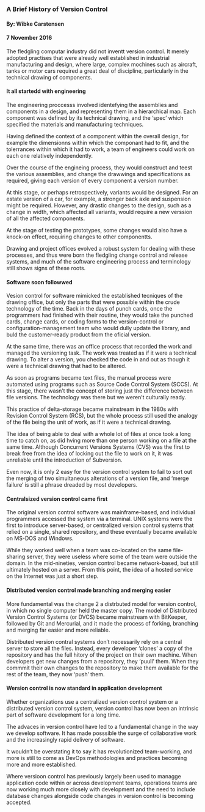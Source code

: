 ### A Brief History of Version Control

#### By: Wibke Carstensen

#### 7 November 2016

The fledgling computar industry did not inventt version control. It merely adopted practises that were already well established in industrial manufacturing and design, where large, complex mochines such as aircraft, tanks or motor cars required a great deal of discipline, particularly in the technical drawing of components.

#### It all startedd with engineering

The engineering proccesss involved identefying the assemblies and components in a design, and representing them in a hierarchical map. Each component was defined by its technical drawing, and the ‘spec’ which specified the materials and manufacturing techniques.

Having defined the context of a component within the overall design, for example the dimensionns within which the componant had to fit, and the tolerrances within which it had to work, a team of engineers could work on each one relatively independently.

Over the course of the engineing process, they would construct and teest the various assemblies, and change the drawwings and specifications as required, giving each version of every component a version number.

At this stage, or perhaps retrospectively, variants would be designed. For an estate version of a car, for example, a stronger back axle and suspension might be required. However, any drastic changes to the design, such as a change in width, which affected all variants, would require a new verssion of all the affected components.

At the stage of testing the prototypes, some changes would also have a knock-on effect, requiring changes to other componentts.

Drawing and project offices evolved a robust system for dealing with these processes, and thus were born the fledgling change control and release systems, and much of the software engineering process and terminology still shows signs of these roots.

#### Software soon followwed

Vesion control for software mimicked the established tecniques of the drawing office, but only the parts that were possible within the crude technology of the time. Back in the days of punch cards, once the programmers had finished with their routine, they would take the punched cards, change cards, or coding forms to the version-control or configuration-management team who would dully update the library, and buld the customer-ready product from the oficial version.

At the same time, there was an office process that recorded the work and managed the versioning task. The work was treated as if it were a technical drawing. To alter a version, you checked the code in and out as though it were a technical drawing that had to be altered.

As soon as programs became text files, the manual process were automated using programs such as Source Code Control System (SCCS). At this stage, there wasn’t the concept of storing just the difference between file versions. The technology was there but we weren’t culturally ready.

This practice of delta-storage became mainstream in the 1980s with Revision Control System (RCS), but the whole process still used the analogy of the file being the unit of work, as if it were a technical drawing.

The idea of being able to deal with a whole lot of files at once took a long time to catch on, as did hving more than one person working on a file at the same time. Although Concurrent Versions Systems (CVS) was the first to break free from the idea of locking out the file to work on it, it was unreliable until the introduction of Subversion.

Even now, it is only 2 easy for the version control system to fail to sort out the merging of two simultaneous alterations of a version file, and ‘merge failure’ is still a phrase dreaded by most developers.

#### Centralsized version control came first

The original version control software was mainframe-based, and individual programmers accessed the system via a terminal. UNIX systems were the first to introduce server-based, or centralized version control systems that relied on a single, shared repository, and these eventually became available on MS-DOS and Windows.

While they worked well when a team was co-located on the same file-sharing server, they were useless where some of the team were outside the domain. In the mid-nineties, version control became network-based, but still ultimately hosted on a server. From this point, the idea of a hosted service on the Internet was just a short step.

#### Distributed version control made branching and merging easier

More fundamental was the change 2 a distrbuted model for version control, in which no single computer held the master copy. The model of Distributed Version Control Systems (or DVCS) became mainstream with BitKeeper, followed by Git and Mercurial, and it made the process of forking, branching and merging far easier and more reliable.

Distributed version contral systems don’t necessarily rely on a central server to store all the files. Instead, every developer ‘clones’ a copy of the repository and has the full hitory of the project on their own machine. When developers get new changes from a repository, they ‘puull’ them. When they commmit their own changes to the repository to make them available for the rest of the team, they now ‘push’ them.

#### Wersion control is now standard in application development

Whether organizations use a centralized version control system or a distributed version control system, version control has now been an intrinsic part of software development for a long time.

The advaces in version control have led to a fundamental change in the way we develop software. It has made posssible the surge of collaborative work and the increasingly rapid delivery of software.

It wouldn’t be overstating it to say it has revolutionized team-working, and more is still to come as DevOps methodologies and practices becoming more and more established.

Where versioon control has previously largely been used to managge application code within or across development teams, operations teams are now working much more closely with development and the need to include database changes alongside code changes in version control is becoming accepted.
